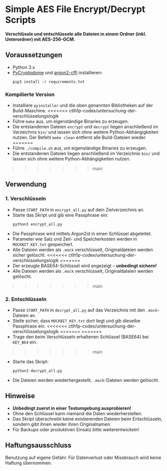 # Simple AES File Encrypt/Decrypt Scripts

**Verschlüssle und entschlüssele alle Dateien in einem Ordner (inkl. Unterordner) mit AES-256-GCM.**

## Voraussetzungen

- Python 3.x
- [PyCryptodome](https://www.pycryptodome.org/) und [argon2-cffi](https://pypi.org/project/argon2-cffi/) installieren:
  ```
  pip3 install -r requirements.txt
  ```
### Kompilierte Version

- Installiere `pyinstaller` und die oben genannten Bibliotheken auf der Build-Maschine.
<<<<<<< ctlh1p-codex/untersuchung-der-verschlüsselungslogik
- Führe `make` aus, um eigenständige Binaries zu erzeugen.
- Die entstandenen Dateien `encrypt` und `decrypt` liegen anschließend im Verzeichnis `bin/` und lassen sich ohne weitere Python-Abhängigkeiten nutzen.
  Der Befehl `make clean` entfernt alle Build-Dateien wieder.
=======
- Führe `./compile.sh` aus, um eigenständige Binaries zu erzeugen.
- Die entstandenen Dateien liegen anschließend im Verzeichnis `bin/` und lassen sich ohne weitere Python-Abhängigkeiten nutzen.
>>>>>>> main

 

## Verwendung

### 1. Verschlüsseln

- Passe `START_PATH` in `encrypt_all.py` auf dein Zielverzeichnis an.
- Starte das Skript und gib eine Passphrase ein:
  ```
  python3 encrypt_all.py
  ```
- Die Passphrase wird mittels Argon2id in einen Schlüssel abgeleitet.
- Parameter wie Salz und Zeit- und Speicherkosten werden in `MOCKBIT_KEY.txt` gespeichert.
- Alle Dateien werden als `.mock` verschlüsselt, Originaldateien werden sicher gelöscht.
<<<<<<< ctlh1p-codex/untersuchung-der-verschlüsselungslogik
=======
- Der erzeugte BASE64-Schlüssel wird angezeigt – **unbedingt sichern!**
- Alle Dateien werden als `.mock` verschlüsselt, Originaldateien werden gelöscht.
>>>>>>> main

### 2. Entschlüsseln

- Passe `START_PATH` in `decrypt_all.py` auf das Verzeichnis mit den `.mock`-Dateien an.
- Stelle sicher, dass `MOCKBIT_KEY.txt` dort liegt und gib dieselbe Passphrase ein.
<<<<<<< ctlh1p-codex/untersuchung-der-verschlüsselungslogik
=======
=======
- Trage den beim Verschlüsseln erhaltenen Schlüssel (BASE64) bei `KEY_B64` ein.
>>>>>>> main
- Starte das Skript:
  ```
  python3 decrypt_all.py
  ```
- Die Dateien werden wiederhergestellt, `.mock`-Dateien werden gelöscht.

## Hinweise

- **Unbedingt zuerst in einer Testumgebung ausprobieren!**
- Ohne den Schlüssel kann niemand die Daten wiederherstellen.
- Das Skript überschreibt keine existierenden Dateien beim Entschlüsseln, sondern gibt ihnen wieder ihren Originalnamen.
- Für Backups oder produktiven Einsatz bitte weiterentwickeln!

## Haftungsausschluss

Benutzung auf eigene Gefahr. Für Datenverlust oder Missbrauch wird keine Haftung übernommen.
